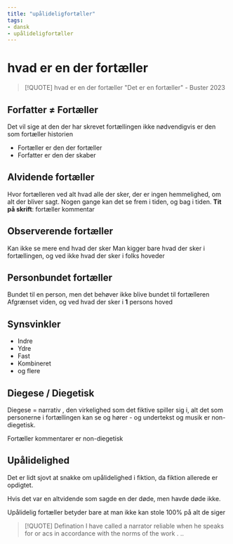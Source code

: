 ```yaml
---
title: "upålideligfortæller"
tags: 
- dansk
- upålideligfortæller
---
```

# hvad er en der fortæller

> [!QUOTE] hvad er en der fortæller
> "Det er en fortæller" - Buster 2023

## Forfatter $\ne$ Fortæller
Det vil sige at den der har skrevet fortællingen ikke nødvendigvis er den som fortæller historien
- Fortæller er den der fortæller
- Forfatter er den der skaber
## Alvidende fortæller
Hvor fortælleren ved alt hvad alle der sker, der er ingen hemmelighed, om alt der bliver sagt.
Nogen gange kan det se frem i tiden, og bag i tiden. 
**Tit på skrift**: fortæller kommentar

## Observerende fortæller
Kan ikke se mere end hvad der sker
Man kigger bare hvad der sker i fortællingen, og ved ikke hvad der sker i folks hoveder

## Personbundet fortæller
Bundet til en person, men det behøver ikke blive bundet til fortælleren
Afgrænset viden, og ved hvad der sker i **1** persons hoved

## Synsvinkler
- Indre
- Ydre
- Fast
- Kombineret
- og flere

## Diegese / Diegetisk
Diegese = narrativ , den virkelighed som det fiktive spiller sig i, alt det som personerne i fortællingen kan se og hører - og undertekst og musik er non-diegetisk.

Fortæller kommentarer er non-diegetisk

## Upålidelighed
Det er lidt sjovt at snakke om upålidelighed i fiktion, da fiktion allerede er opdigtet.

Hvis det var en altvidende som sagde en der døde, men havde døde ikke.

Upålidelig fortæller betyder bare at man ikke kan stole 100% på alt de siger

> [!QUOTE] Defination
> I have called a narrator reliable when he speaks for or acs in accordance with the norms of the work . ..
